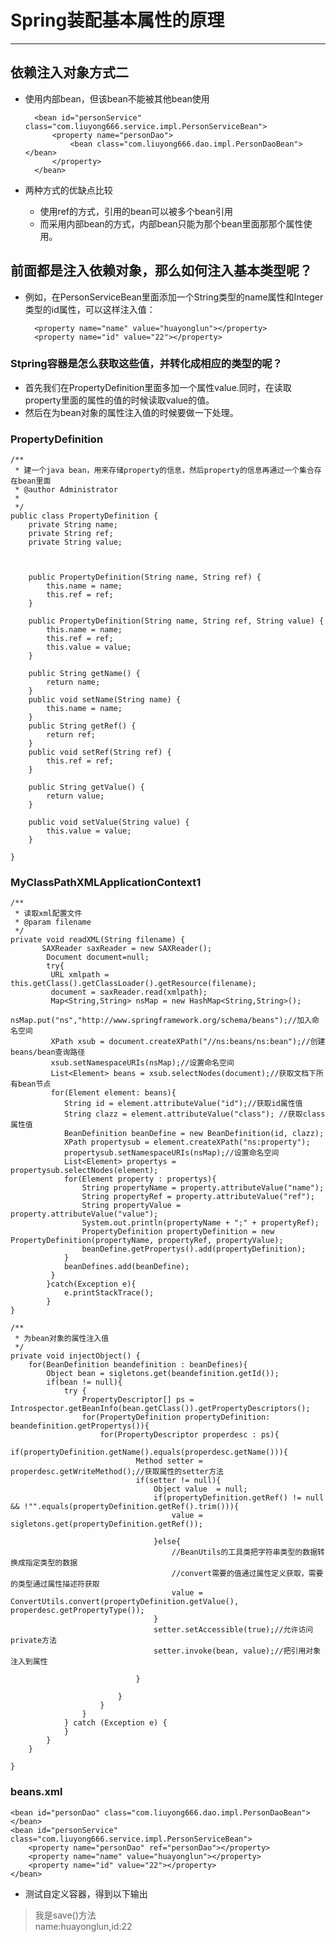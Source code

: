 # Spring装配基本属性的原理
---

## 依赖注入对象方式二
- 使用内部bean，但该bean不能被其他bean使用


	    <bean id="personService" class="com.liuyong666.service.impl.PersonServiceBean">
	    	<property name="personDao">
	    		<bean class="com.liuyong666.dao.impl.PersonDaoBean"></bean>
	    	</property>
	    </bean>
- 两种方式的优缺点比较
	- 使用ref的方式，引用的bean可以被多个bean引用
	- 而采用内部bean的方式，内部bean只能为那个bean里面那那个属性使用。

## 前面都是注入依赖对象，那么如何注入基本类型呢？
- 例如，在PersonServiceBean里面添加一个String类型的name属性和Integer类型的id属性，可以这样注入值：


    	<property name="name" value="huayonglun"></property>
    	<property name="id" value="22"></property>

### Stpring容器是怎么获取这些值，并转化成相应的类型的呢？
- 首先我们在PropertyDefinition里面多加一个属性value.同时，在读取property里面的属性的值的时候读取value的值。
- 然后在为bean对象的属性注入值的时候要做一下处理。

### PropertyDefinition

	/**
	 * 建一个java bean，用来存储property的信息，然后property的信息再通过一个集合存在bean里面
	 * @author Administrator
	 *
	 */
	public class PropertyDefinition {
		private String name;
		private String ref;
		private String value;
		
		
		
		public PropertyDefinition(String name, String ref) {
			this.name = name;
			this.ref = ref;
		}
	
		public PropertyDefinition(String name, String ref, String value) {
			this.name = name;
			this.ref = ref;
			this.value = value;
		}
		
		public String getName() {
			return name;
		}
		public void setName(String name) {
			this.name = name;
		}
		public String getRef() {
			return ref;
		}
		public void setRef(String ref) {
			this.ref = ref;
		}
	
		public String getValue() {
			return value;
		}
	
		public void setValue(String value) {
			this.value = value;
		}
		
	}

### MyClassPathXMLApplicationContext1

	/**
	 * 读取xml配置文件
	 * @param filename
	 */
	private void readXML(String filename) {
	       SAXReader saxReader = new SAXReader();   
	        Document document=null;   
	        try{
	         URL xmlpath = this.getClass().getClassLoader().getResource(filename);
	         document = saxReader.read(xmlpath);
	         Map<String,String> nsMap = new HashMap<String,String>();
	         nsMap.put("ns","http://www.springframework.org/schema/beans");//加入命名空间
	         XPath xsub = document.createXPath("//ns:beans/ns:bean");//创建beans/bean查询路径
	         xsub.setNamespaceURIs(nsMap);//设置命名空间
	         List<Element> beans = xsub.selectNodes(document);//获取文档下所有bean节点 
	         for(Element element: beans){
	            String id = element.attributeValue("id");//获取id属性值
	            String clazz = element.attributeValue("class"); //获取class属性值        
	            BeanDefinition beanDefine = new BeanDefinition(id, clazz);
	            XPath propertysub = element.createXPath("ns:property");
	            propertysub.setNamespaceURIs(nsMap);//设置命名空间
	            List<Element> propertys = propertysub.selectNodes(element);
	            for(Element property : propertys){
	            	String propertyName = property.attributeValue("name");
	            	String propertyRef = property.attributeValue("ref");
	            	String propertyValue = property.attributeValue("value");
	            	System.out.println(propertyName + ";" + propertyRef);
	            	PropertyDefinition propertyDefinition = new PropertyDefinition(propertyName, propertyRef, propertyValue);
	            	beanDefine.getPropertys().add(propertyDefinition);
	            }
	            beanDefines.add(beanDefine);
	         }   
	        }catch(Exception e){   
	            e.printStackTrace();
	        }
	}

	/**
	 * 为bean对象的属性注入值
	 */
	private void injectObject() {
		for(BeanDefinition beandefinition : beanDefines){
			Object bean = sigletons.get(beandefinition.getId());
			if(bean != null){
				try {
					PropertyDescriptor[] ps = Introspector.getBeanInfo(bean.getClass()).getPropertyDescriptors();
					for(PropertyDefinition propertyDefinition: beandefinition.getPropertys()){
						for(PropertyDescriptor properdesc : ps){
							if(propertyDefinition.getName().equals(properdesc.getName())){
								Method setter = properdesc.getWriteMethod();//获取属性的setter方法
								if(setter != null){
									Object value  = null;
									if(propertyDefinition.getRef() != null && !"".equals(propertyDefinition.getRef().trim())){
										value = sigletons.get(propertyDefinition.getRef());
										
									}else{
										//BeanUtils的工具类把字符串类型的数据转换成指定类型的数据
										//convert需要的值通过属性定义获取，需要的类型通过属性描述符获取
										value = ConvertUtils.convert(propertyDefinition.getValue(), properdesc.getPropertyType());
									}
									setter.setAccessible(true);//允许访问private方法
									setter.invoke(bean, value);//把引用对象注入到属性
									
								}
								
							}
						}
					}
				} catch (Exception e) {
				}
			}
		}
		
	}

### beans.xml

    <bean id="personDao" class="com.liuyong666.dao.impl.PersonDaoBean"></bean>
    <bean id="personService" class="com.liuyong666.service.impl.PersonServiceBean">
    	<property name="personDao" ref="personDao"></property>
    	<property name="name" value="huayonglun"></property>
    	<property name="id" value="22"></property>
    </bean>

- 测试自定义容器，得到以下输出

>我是save()方法<br/>
>name:huayonglun,id:22